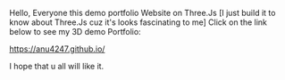 Hello,
Everyone this demo portfolio Website on Three.Js [I just build it to know about Three.Js cuz it's looks fascinating to me]
Click on the link below to see my 3D demo Portfolio: 


https://anu4247.github.io/

I hope that u all will like it. 
